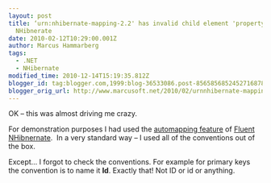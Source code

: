 ```yaml
---
layout: post
title: ‘urn:nhibernate-mapping-2.2' has invalid child element 'property' and Fluent
  NHibnerate
date: 2010-02-12T10:29:00.001Z
author: Marcus Hammarberg
tags:
  - .NET
  - NHibernate
modified_time: 2010-12-14T15:19:35.812Z
blogger_id: tag:blogger.com,1999:blog-36533086.post-8565856852452716878
blogger_orig_url: http://www.marcusoft.net/2010/02/urnnhibernate-mapping-22-has-invalid.html
---
```



OK – this was almost driving me crazy.

For demonstration purposes I had used the
<a href="http://wiki.fluentnhibernate.org/Auto_mapping"
target="_blank">automapping feature</a> of
<a href="http://wiki.fluentnhibernate.org/" target="_blank">Fluent
NHibnernate</a>.  In a very standard way – I used all of the conventions
out of the box.

Except… I forgot to check the conventions. For example for primary keys
the convention is to name it **Id**. Exactly that! Not ID or id or
anything.
